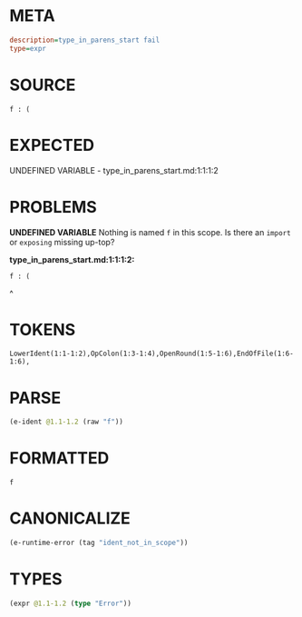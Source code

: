 # META
~~~ini
description=type_in_parens_start fail
type=expr
~~~
# SOURCE
~~~roc
f : (
~~~
# EXPECTED
UNDEFINED VARIABLE - type_in_parens_start.md:1:1:1:2
# PROBLEMS
**UNDEFINED VARIABLE**
Nothing is named `f` in this scope.
Is there an `import` or `exposing` missing up-top?

**type_in_parens_start.md:1:1:1:2:**
```roc
f : (
```
^


# TOKENS
~~~zig
LowerIdent(1:1-1:2),OpColon(1:3-1:4),OpenRound(1:5-1:6),EndOfFile(1:6-1:6),
~~~
# PARSE
~~~clojure
(e-ident @1.1-1.2 (raw "f"))
~~~
# FORMATTED
~~~roc
f
~~~
# CANONICALIZE
~~~clojure
(e-runtime-error (tag "ident_not_in_scope"))
~~~
# TYPES
~~~clojure
(expr @1.1-1.2 (type "Error"))
~~~

